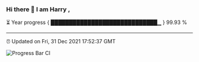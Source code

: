 ### Hi there 👋 I am Harry , 

⏳ Year progress { █████████████████████████████▁ } 99.93 %

---

⏰ Updated on Fri, 31 Dec 2021 17:52:37 GMT

![Progress Bar CI](https://github.com/duykhang68/duykhang68/workflows/Progress%20Bar%20CI/badge.svg)
